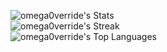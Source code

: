 ![omega0verride's Stats](https://github-readme-stats.vercel.app/api?username=omega0verride&theme=vue-dark&show_icons=true&hide_border=true&count_private=true)  
![omega0verride's Streak](https://github-readme-streak-stats.herokuapp.com/?user=omega0verride&theme=vue-dark&hide_border=true)  
![omega0verride's Top Languages](https://github-readme-stats.vercel.app/api/top-langs/?username=omega0verride&theme=vue-dark&show_icons=true&hide_border=true&layout=compact)  
 
